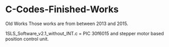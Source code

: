 # C-Codes-Finished-Works
Old Works
Those works are from between 2013 and 2015.

1SLS_Software_v2.1_without_INT.c = PIC 30f6015 and stepper motor based position control unit.
